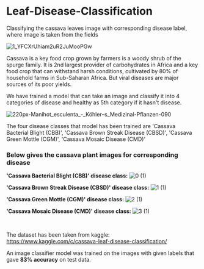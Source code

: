 # Leaf-Disease-Classification
Classifying the cassava leaves image with corresponding disease label, where image is taken from the fields

![1_YFCXrUhiam2uR2JuMooPGw](https://user-images.githubusercontent.com/87579053/138604664-3c55f84b-7a04-4262-8af8-c026b4752670.png)

Cassava is a key food crop grown by farmers is a woody shrub of the spurge family. It is 2nd largest provider of carbohydrates in Africa and a key food crop that can withstand harsh conditions, cultivated by 80% of household farms in Sub-Saharan Africa. But viral diseases are major sources of its poor yields.

We have trained a model that can take an image and classify it into 4 categories of disease and healthy as 5th category if it hasn't disease.

![220px-Manihot_esculenta_-_Köhler–s_Medizinal-Pflanzen-090](https://user-images.githubusercontent.com/87579053/138605223-089c500a-ad98-4908-bd70-a5a5972b1e25.jpg)

The four disease classes that model has been trained are 'Cassava Bacterial Blight (CBB)', 'Cassava Brown Streak Disease (CBSD)', 'Cassava Green Mottle (CGM)', 'Cassava Mosaic Disease (CMD)'

### Below gives the cassava plant images for corresponding disease
<b>'Cassava Bacterial Blight (CBB)' disease class:</b>
![0 (1)](https://user-images.githubusercontent.com/87579053/138605437-0cb56e13-2879-41bd-899f-f7420fb430ad.png)

<b>'Cassava Brown Streak Disease (CBSD)' disease class:</b>
![1 (1)](https://user-images.githubusercontent.com/87579053/138605449-c7d64d2d-d8a1-4aab-95e4-327704ad09fe.png)

<b>'Cassava Green Mottle (CGM)' disease class:</b>
![2 (1)](https://user-images.githubusercontent.com/87579053/138605463-95510dc6-a5b8-4840-93cc-7ab53be4e32d.png)

<b>'Cassava Mosaic Disease (CMD)' disease class:</b>
![3 (1)](https://user-images.githubusercontent.com/87579053/138605471-21c2c55e-9f2f-449c-8b61-44141cb71ab1.png)

<br>

The dataset has been taken from kaggle:
https://www.kaggle.com/c/cassava-leaf-disease-classification/

An image classifier model was trained on the images with given labels that gave <b>83% accuracy</b> on test data.
